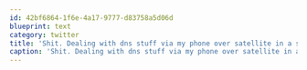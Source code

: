 ```yaml
---
id: 42bf6864-1f6e-4a17-9777-d83758a5d06d
blueprint: text
category: twitter
title: 'Shit. Dealing with dns stuff via my phone over satellite in a small guatemala town'
caption: 'Shit. Dealing with dns stuff via my phone over satellite in a small guatemala town'
---
```

